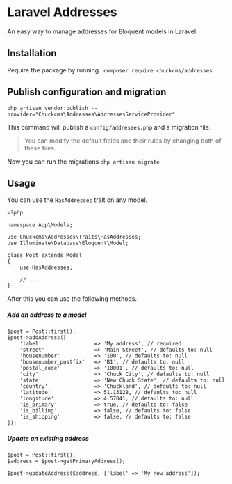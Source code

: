 # Laravel Addresses

An easy way to manage addresses for Eloquent models in Laravel.

## Installation

Require the package by running
``` composer require chuckcms/addresses```

## Publish configuration and migration
``` php artisan vendor:publish --provider="Chuckcms\Addresses\AddressesServiceProvider" ```

This command will publish a ```config/addresses.php``` and a migration file.

> You can modify the default fields and their rules by changing both of these files.

Now you can run the migrations
``` php artisan migrate ```

## Usage

You can use the ```HasAddresses``` trait on any model.

```
<?php

namespace App\Models;

use Chuckcms\Addresses\Traits\HasAddresses;
use Illuminate\Database\Eloquent\Model;

class Post extends Model
{
    use HasAddresses;

    // ...
} 
```

After this you can use the following methods.

##### Add an address to a model

```
$post = Post::first();
$post->addAddress([
	'label' 				=> 'My address', // required
	'street' 				=> 'Main Street', // defaults to: null
	'housenumber' 			=> '100', // defaults to: null
	'housenumber_postfix' 	=> 'B1', // defaults to: null
	'postal_code'			=> '10001', // defaults to: null
	'city'					=> 'Chuck City', // defaults to: null
	'state'					=> 'New Chuck State', // defaults to: null
	'country'				=> 'Chuckland', // defaults to: null
	'latitude'				=> 51.13128, // defaults to: null
	'longitude'				=> 4.57041, // defaults to: null
	'is_primary'			=> true, // defaults to: false
	'is_billing'			=> false, // defaults to: false
	'is_shipping'			=> false, // defaults to: false
]);
```

##### Update an existing address

```
$post = Post::first();
$address = $post->getPrimaryAddress();

$post->updateAddress($address, ['label' => 'My new address']);
```